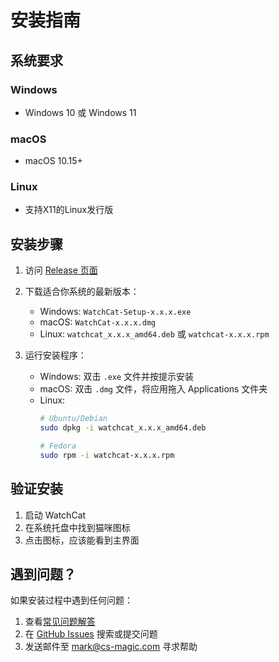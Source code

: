 # 安装指南

## 系统要求

### Windows
- Windows 10 或 Windows 11

### macOS
- macOS 10.15+

### Linux
- 支持X11的Linux发行版

## 安装步骤

1. 访问 [Release 页面](https://github.com/cs-magic-open/watchcat/releases)
2. 下载适合你系统的最新版本：
   - Windows: `WatchCat-Setup-x.x.x.exe`
   - macOS: `WatchCat-x.x.x.dmg`
   - Linux: `watchcat_x.x.x_amd64.deb` 或 `watchcat-x.x.x.rpm`

3. 运行安装程序：
   - Windows: 双击 `.exe` 文件并按提示安装
   - macOS: 双击 `.dmg` 文件，将应用拖入 Applications 文件夹
   - Linux: 
     ```bash
     # Ubuntu/Debian
     sudo dpkg -i watchcat_x.x.x_amd64.deb
     
     # Fedora
     sudo rpm -i watchcat-x.x.x.rpm
     ```

## 验证安装

1. 启动 WatchCat
2. 在系统托盘中找到猫咪图标
3. 点击图标，应该能看到主界面

## 遇到问题？

如果安装过程中遇到任何问题：
1. 查看[常见问题解答](../faq.md)
2. 在 [GitHub Issues](https://github.com/cs-magic-open/watchcat/issues) 搜索或提交问题
3. 发送邮件至 mark@cs-magic.com 寻求帮助
